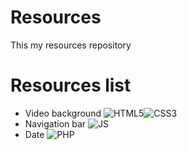 # Resources
This my resources repository

# Resources list
- Video background ![HTML5](https://i.imgur.com/1S1VxSL.png)![CSS3](https://i.imgur.com/kBVYh8D.png)
- Navigation bar ![JS](https://i.imgur.com/ard0rOo.png)
- Date ![PHP](https://i.imgur.com/vPN73pR.png)